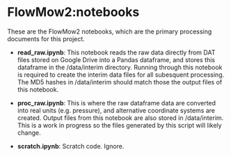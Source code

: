 # FlowMow2:notebooks

These are the FlowMow2 notebooks, which are the primary processing documents for
this project.

 - **read_raw.ipynb**: This notebook reads the raw data directly from DAT files stored on Google Drive into a Pandas dataframe, and stores this dataframe in the /data/interim directory. Running through this notebook is required to create the interim data files for all subesquent processing. The MD5 hashes in /data/interim should match those the output files of this notebook.

 - **proc_raw.ipynb**: This is where the raw dataframe data are converted into real units (e.g. pressure), and alternative coordinate systems are created. Output files from this notebook are also stored in /data/interim. This is a work in progress so the files generated by this script will likely change.

 - **scratch.ipynb**: Scratch code. Ignore.
